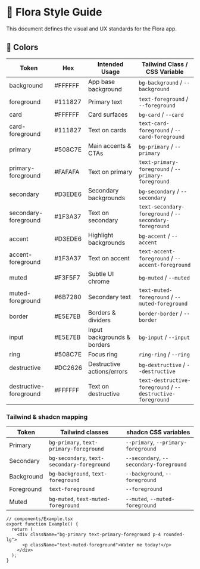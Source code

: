 # 🌿 Flora Style Guide

This document defines the visual and UX standards for the Flora app.

## 🎨 Colors

| Token                   | Hex       | Intended Usage                 | Tailwind Class / CSS Variable |
|-------------------------|-----------|-------------------------------|-------------------------------|
| background              | #FFFFFF   | App base background           | `bg-background` / `--background` |
| foreground              | #111827   | Primary text                  | `text-foreground` / `--foreground` |
| card                    | #FFFFFF   | Card surfaces                 | `bg-card` / `--card` |
| card-foreground         | #111827   | Text on cards                 | `text-card-foreground` / `--card-foreground` |
| primary                 | #508C7E   | Main accents & CTAs           | `bg-primary` / `--primary` |
| primary-foreground      | #FAFAFA   | Text on primary               | `text-primary-foreground` / `--primary-foreground` |
| secondary               | #D3EDE6   | Secondary backgrounds         | `bg-secondary` / `--secondary` |
| secondary-foreground    | #1F3A37   | Text on secondary             | `text-secondary-foreground` / `--secondary-foreground` |
| accent                  | #D3EDE6   | Highlight backgrounds         | `bg-accent` / `--accent` |
| accent-foreground       | #1F3A37   | Text on accent                | `text-accent-foreground` / `--accent-foreground` |
| muted                   | #F3F5F7   | Subtle UI chrome              | `bg-muted` / `--muted` |
| muted-foreground        | #6B7280   | Secondary text                | `text-muted-foreground` / `--muted-foreground` |
| border                  | #E5E7EB   | Borders & dividers            | `border-border` / `--border` |
| input                   | #E5E7EB   | Input backgrounds & borders   | `bg-input` / `--input` |
| ring                    | #508C7E   | Focus ring                    | `ring-ring` / `--ring` |
| destructive             | #DC2626   | Destructive actions/errors    | `bg-destructive` / `--destructive` |
| destructive-foreground  | #FFFFFF   | Text on destructive           | `text-destructive-foreground` / `--destructive-foreground` |

### Tailwind & shadcn mapping

| Token     | Tailwind classes                     | shadcn CSS variables                     |
|-----------|--------------------------------------|------------------------------------------|
| Primary   | `bg-primary`, `text-primary-foreground`         | `--primary`, `--primary-foreground`     |
| Secondary | `bg-secondary`, `text-secondary-foreground`     | `--secondary`, `--secondary-foreground` |
| Background| `bg-background`, `text-foreground`               | `--background`, `--foreground`          |
| Foreground| `text-foreground`                                | `--foreground`                          |
| Muted     | `bg-muted`, `text-muted-foreground`              | `--muted`, `--muted-foreground`        |

```tsx
// components/Example.tsx
export function Example() {
  return (
    <div className="bg-primary text-primary-foreground p-4 rounded-lg">
      <p className="text-muted-foreground">Water me today!</p>
    </div>
  );
}
```

